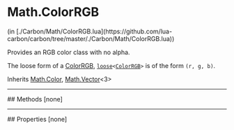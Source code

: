 <h1 class="class-title">Math.ColorRGB</h1>
<span class="file-link">(in [./Carbon/Math/ColorRGB.lua](https://github.com/lua-carbon/carbon/tree/master/./Carbon/Math/ColorRGB.lua))</span><br/>

Provides an RGB color class with no alpha.

The loose form of a <a href="Classes/Math.ColorRGB">ColorRGB</a>, <code><a href="Types#loose">loose</a>&lt;<a href="Classes/Math.ColorRGB">ColorRGB</a>&gt;</code> is of the form <code>(r, g, b)</code>.

<span class="bold">Inherits <a href="Classes/Math.Color">Math.Color</a>, <a href="Classes/Math.Vector">Math.Vector</a><3></span>

<hr />
## Methods
[none]

<hr />
## Properties
[none]